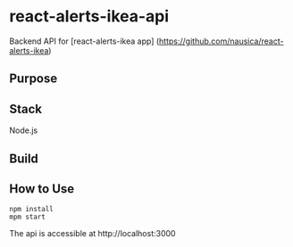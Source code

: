 # react-alerts-ikea-api
Backend API for [react-alerts-ikea app] (https://github.com/nausica/react-alerts-ikea)

## Purpose

## Stack
Node.js

## Build

## How to Use
```
npm install
mpm start
```
The api is accessible at http://localhost:3000
